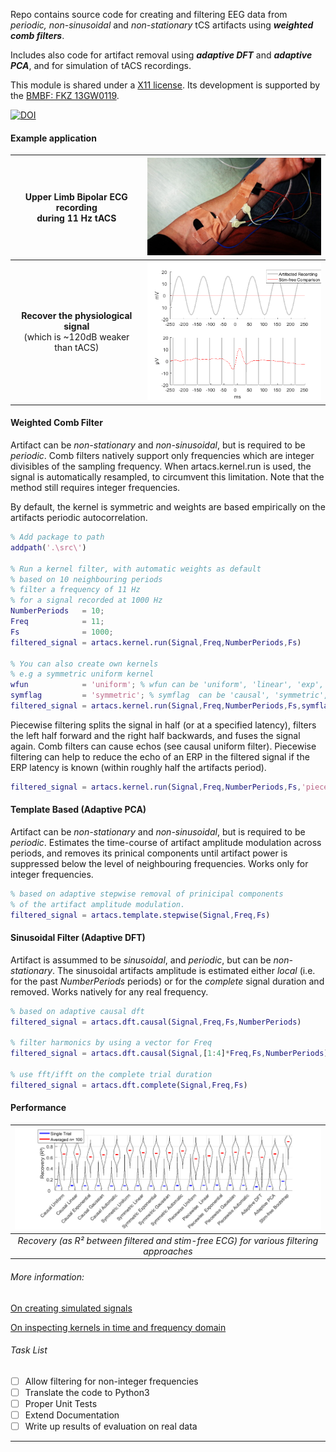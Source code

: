 Repo contains source code for creating and filtering EEG data from _periodic, non-sinusoidal_ and _non-stationary_ tCS artifacts using ___weighted comb filters___.

Includes also code for artifact removal using ___adaptive DFT___ and ___adaptive PCA___, and for simulation of tACS recordings.

This module is shared under a [X11 license](LICENSE).
Its development is supported by the [BMBF: FKZ 13GW0119](https://www.medizintechnologie.de/fileadmin/pdfs/Projektsteckbriefe_bekanntmachungen/IndiMedtech/13GW0119_Projektsteckbrief_NEU.pdf).

[![DOI](https://zenodo.org/badge/87182503.svg)](https://zenodo.org/badge/latestdoi/87182503)

#### Example application
| Upper Limb Bipolar ECG recording <br> during 11 Hz tACS |<img src=".\img\upper_limb_ecg.jpg" width = "400">|
|:----:|:----:|
|__Recover the physiological signal__ <br>(which is ~120dB weaker than tACS) |<img src=".\img\ecg_raw.png" width= "400">|

#### Weighted Comb Filter
Artifact can be _non-stationary_ and _non-sinusoidal_, but is required to be _periodic_. Comb filters natively support only frequencies which are integer divisibles of the sampling frequency. When artacs.kernel.run is used, the signal is automatically resampled, to circumvent this limitation. Note that the method still requires integer frequencies.

By default, the kernel is symmetric and weights are based empirically on the artifacts periodic autocorrelation.

```matlab
% Add package to path
addpath('.\src\')

% Run a kernel filter, with automatic weights as default
% based on 10 neighbouring periods
% filter a frequency of 11 Hz
% for a signal recorded at 1000 Hz
NumberPeriods   = 10;
Freq            = 11;
Fs              = 1000;
filtered_signal = artacs.kernel.run(Signal,Freq,NumberPeriods,Fs)

% You can also create own kernels
% e.g a symmetric uniform kernel
wfun            = 'uniform'; % wfun can be 'uniform', 'linear', 'exp', 'gauss', 'automatic'
symflag         = 'symmetric'; % symflag  can be 'causal', 'symmetric', 'right', or 'piecewise'.
filtered_signal = artacs.kernel.run(Signal,Freq,NumberPeriods,Fs,symflag,wfun)
```
Piecewise filtering splits the signal in half (or at a specified latency), filters the left half forward and the right half backwards, and fuses the signal again. Comb filters can cause echos (see causal uniform filter). Piecewise filtering can help to reduce the echo of an ERP in the filtered signal if the ERP latency is known (within roughly half the artifacts period).
```matlab
filtered_signal = artacs.kernel.run(Signal,Freq,NumberPeriods,Fs,'piecewise','gauss')
```


#### Template Based (Adaptive PCA)
Artifact can be _non-stationary_ and  _non-sinusoidal_, but is required to be _periodic_. Estimates the time-course of artifact amplitude modulation across periods, and removes its prinical components  until artifact power is suppressed below the level of neighbouring frequencies. Works only for integer frequencies.
```matlab
% based on adaptive stepwise removal of prinicipal components
% of the artifact amplitude modulation.
filtered_signal = artacs.template.stepwise(Signal,Freq,Fs)
```

#### Sinusoidal Filter (Adaptive DFT)
Artifact is assummed to be _sinusoidal_, and _periodic_, but can be _non-stationary_. The sinusoidal artifacts amplitude is estimated either _local_ (i.e. for the past _NumberPeriods_ periods) or for the _complete_ signal duration and removed. Works natively for any real frequency.
```matlab
% based on adaptive causal dft
filtered_signal = artacs.dft.causal(Signal,Freq,Fs,NumberPeriods)

% filter harmonics by using a vector for Freq
filtered_signal = artacs.dft.causal(Signal,[1:4]*Freq,Fs,NumberPeriods)

% use fft/ifft on the complete trial duration
filtered_signal = artacs.dft.complete(Signal,Freq,Fs)
```
#### Performance
|<img src = "/img/recovery_ecg.png">|
|:---:|
|_Recovery (as R² between filtered and stim-free ECG) for various filtering approaches_|
###### More information:
[On creating simulated signals](generate.md)

[On inspecting  kernels in time and frequency domain](response.md)

###### Task List

- [ ] Allow filtering for non-integer frequencies
- [ ] Translate the code to Python3
- [ ] Proper Unit Tests
- [ ] Extend Documentation
- [ ] Write up results of evaluation on real data
---
